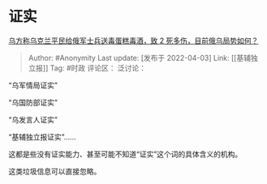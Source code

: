 # 证实
[乌方称乌克兰平民给俄军士兵送毒蛋糕毒酒，致 2 死多伤，目前俄乌局势如何？](https://www.zhihu.com/question/525808304/answer/2421905990)

> Author: #Anonymity
> Last update: [发布于 2022-04-03]
> Link: [[基辅独立报]]
> Tag: #时政
> 评论区：
> 泛讨论：

“乌军情局证实”

“乌国防部证实”

“乌发言人证实”

“基辅独立报证实”……

这都是些没有证实能力、甚至可能不知道“证实”这个词的具体含义的机构。

这类垃圾信息可以直接忽略。
